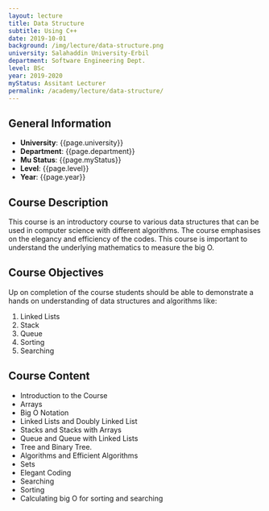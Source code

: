 ```yaml
---
layout: lecture
title: Data Structure
subtitle: Using C++
date: 2019-10-01
background: /img/lecture/data-structure.png
university: Salahaddin University-Erbil
department: Software Engineering Dept.
level: BSc
year: 2019-2020
myStatus: Assitant Lecturer
permalink: /academy/lecture/data-structure/
---
```


## General Information

- **University**: {{page.university}}
- **Department**: {{page.department}}
- **Mu Status**: {{page.myStatus}}
- **Level**: {{page.level}}
- **Year**: {{page.year}}

## Course Description

This course is an introductory course to various data structures that can be used in computer science with different algorithms. The course emphasises on the elegancy and efficiency of the codes. This course is important to understand the underlying mathematics to measure the big O.

## Course Objectives

Up on completion of the course students should be able to demonstrate a hands on understanding of data structures and algorithms like:

1. Linked Lists
1. Stack
1. Queue
1. Sorting
1. Searching

## Course Content

- Introduction to the Course
- Arrays
- Big O Notation
- Linked Lists and Doubly Linked List
- Stacks and Stacks with Arrays
- Queue and Queue with Linked Lists
- Tree and Binary Tree.
- Algorithms and Efficient Algorithms
- Sets
- Elegant Coding
- Searching
- Sorting
- Calculating big O for sorting and searching
